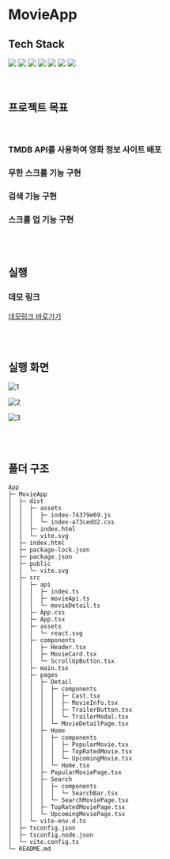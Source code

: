 # MovieApp

## Tech Stack

<div>
  <img src="https://img.shields.io/badge/vite-646CFF?style=for-the-badge&logo=vite&logoColor=white">
  <img src="https://img.shields.io/badge/React-61DAFB?style=for-the-badge&logo=react&logoColor=white">
  <img src="https://img.shields.io/badge/TypeScript-3178C6?style=for-the-badge&logo=typescript&logoColor=white">
  <img src="https://img.shields.io/badge/React Query-FF4154?style=for-the-badge&logo=reactquery&logoColor=white">
  <img src="https://img.shields.io/badge/axios-5A29E4?style=for-the-badge&logo=axios&logoColor=white">
  <img src="https://img.shields.io/badge/styled components-DB7093?style=for-the-badge&logo=styled-components&logoColor=white">
  <img src="https://img.shields.io/badge/Netlify-00C7B7?style=for-the-badge&logo=Netlify&logoColor=white">
</div>

<br/>
<br/>

## 프로젝트 목표

<br/>

<h3>TMDB API를 사용하여 영화 정보 사이트 배포</h3>
<h3>무한 스크롤 기능 구현</h3>
<h3>검색 기능 구현</h3>
<h3>스크롤 업 기능 구현</h3>

<br/>
<br/>

## 실행

### 데모 링크

[데모링크 바로가기](https://rlawogns-movieapp.netlify.app)

<br/>
<br/>

## 실행 화면

![1](https://github.com/rlawogns123/MovieApp/assets/73879034/4ecb28c9-fe5b-4a5f-853d-c3e7daef231f)

![2](https://github.com/rlawogns123/MovieApp/assets/73879034/a4d781b2-dfe5-4587-b135-1cc6de301544)

![3](https://github.com/rlawogns123/MovieApp/assets/73879034/e7520e93-6e5a-4d0d-85e9-6d2b7761033d)

<br/>
<br/>

## 폴더 구조

```
App
├─ MovieApp
│  ├─ dist
│  │  ├─ assets
│  │  │  ├─ index-74379e69.js
│  │  │  └─ index-a73cedd2.css
│  │  ├─ index.html
│  │  └─ vite.svg
│  ├─ index.html
│  ├─ package-lock.json
│  ├─ package.json
│  ├─ public
│  │  └─ vite.svg
│  ├─ src
│  │  ├─ api
│  │  │  ├─ index.ts
│  │  │  ├─ movieApi.ts
│  │  │  └─ movieDetail.ts
│  │  ├─ App.css
│  │  ├─ App.tsx
│  │  ├─ assets
│  │  │  └─ react.svg
│  │  ├─ components
│  │  │  ├─ Header.tsx
│  │  │  ├─ MovieCard.tsx
│  │  │  └─ ScrollUpButton.tsx
│  │  ├─ main.tsx
│  │  ├─ pages
│  │  │  ├─ Detail
│  │  │  │  ├─ components
│  │  │  │  │  ├─ Cast.tsx
│  │  │  │  │  ├─ MovieInfo.tsx
│  │  │  │  │  ├─ TrailerButton.tsx
│  │  │  │  │  └─ TrailerModal.tsx
│  │  │  │  └─ MovieDetailPage.tsx
│  │  │  ├─ Home
│  │  │  │  ├─ components
│  │  │  │  │  ├─ PopularMovie.tsx
│  │  │  │  │  ├─ TopRatedMovie.tsx
│  │  │  │  │  └─ UpcomingMovie.tsx
│  │  │  │  └─ Home.tsx
│  │  │  ├─ PopularMoviePage.tsx
│  │  │  ├─ Search
│  │  │  │  ├─ components
│  │  │  │  │  └─ SearchBar.tsx
│  │  │  │  └─ SearchMoviePage.tsx
│  │  │  ├─ TopRatedMoviePage.tsx
│  │  │  └─ UpcomingMoviePage.tsx
│  │  └─ vite-env.d.ts
│  ├─ tsconfig.json
│  ├─ tsconfig.node.json
│  └─ vite.config.ts
└─ README.md

```
